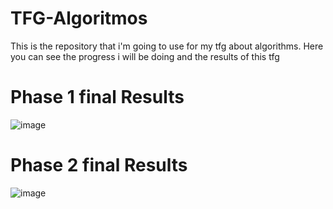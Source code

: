 # TFG-Algoritmos
This is the repository that i'm going to use for my tfg about algorithms. Here you can see the progress i will be doing and the results of this tfg

<h1> Phase 1 final Results</h1>

![image](https://github.com/user-attachments/assets/b9874cb5-fd70-4db5-9fb6-e57389adceb2)


<h1> Phase 2 final Results</h1>

![image](https://github.com/user-attachments/assets/e3e987e1-b2d4-40d1-9c5f-f9ed25ac7072)

